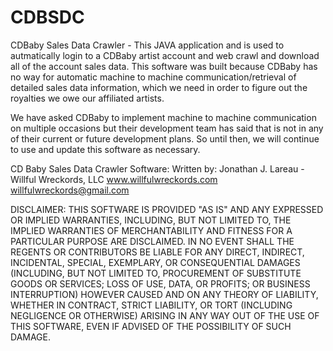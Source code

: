 CDBSDC
======

CDBaby Sales Data Crawler - This JAVA application and is used to 
autmatically login to a CDBaby artist account and web crawl and download 
all of the account sales data. This software was built because CDBaby 
has no way for automatic machine to machine communication/retrieval of 
detailed sales data information, which we need in order to figure out the 
royalties we owe our affiliated artists.

We have asked CDBaby to implement machine to machine communication on 
multiple occasions but their development team has said that is not in 
any of their current or future development plans.  So until then, we will
continue to use and update this software as necessary.

 CD Baby Sales Data Crawler Software:
 	Written by: Jonathan J. Lareau - Willful Wreckords, LLC
 	www.willfulwreckords.com
  willfulwreckords@gmail.com
 
 DISCLAIMER:
 THIS SOFTWARE IS PROVIDED "AS IS" AND ANY EXPRESSED OR IMPLIED 
 WARRANTIES, INCLUDING, BUT NOT LIMITED TO, THE IMPLIED 
 WARRANTIES OF MERCHANTABILITY AND FITNESS FOR A PARTICULAR 
 PURPOSE ARE DISCLAIMED. IN NO EVENT SHALL THE REGENTS OR 
 CONTRIBUTORS BE LIABLE FOR ANY DIRECT, INDIRECT, INCIDENTAL, 
 SPECIAL, EXEMPLARY, OR CONSEQUENTIAL DAMAGES (INCLUDING, BUT 
 NOT LIMITED TO, PROCUREMENT OF SUBSTITUTE GOODS OR SERVICES; 
 LOSS OF USE, DATA, OR PROFITS; OR BUSINESS INTERRUPTION) HOWEVER 
 CAUSED AND ON ANY THEORY OF LIABILITY, WHETHER IN CONTRACT, 
 STRICT LIABILITY, OR TORT (INCLUDING NEGLIGENCE OR OTHERWISE) 
 ARISING IN ANY WAY OUT OF THE USE OF THIS SOFTWARE, EVEN IF 
 ADVISED OF THE POSSIBILITY OF SUCH DAMAGE.
